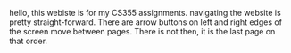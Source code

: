 hello,
this webiste is for my CS355 assignments.
navigating the website is pretty straight-forward. There are arrow buttons on left and right edges of the screen move between pages. There is not then, it is the last page on that order.
